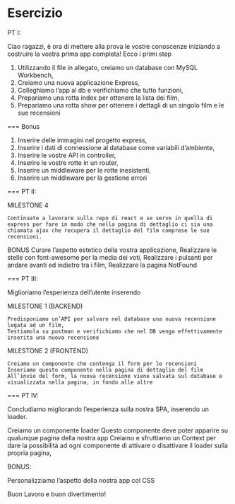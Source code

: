 Esercizio
===
PT I:

Ciao ragazzi, è ora di mettere alla prova le vostre conoscenze iniziando a costruire la vostra prima app completa! Ecco i primi step

  1. Utilizzando il file in allegato, creiamo un database con MySQL Workbench,
  2. Creiamo una nuova applicazione Express,
  3. Colleghiamo l’app al db e verifichiamo che tutto funzioni,
  4. Prepariamo una rotta index per ottenere la lista dei film,
  5. Prepariamo una rotta show per ottenere i dettagli di un singolo film e le sue recensioni

===
Bonus

  1. Inserire delle immagini nel progetto express,
  2. Inserire i dati di connessione al database come variabili d’ambiente,
  3. Inserire le vostre API in controller,
  4. Inserire le vostre rotte in un router,
  5. Inserire un middleware per le rotte inesistenti,
  6. Inserire un middleware per la gestione errori

===
PT II:

MILESTONE 4

	Continuate a lavorare sulla repo di react e se serve in quella di express per fare in modo che nella pagina di dettaglio ci sia una chiamata ajax che recupera il dettaglio del film comprese le sue recensioni.

BONUS 
	Curare l’aspetto estetico della vostra applicazione,
	Realizzare le stelle con font-awesome per la media dei voti,
	Realizzare i pulsanti per andare avanti ed indietro tra i film,
	Realizzare la pagina NotFound

===
PT III:

Miglioriamo l’esperienza dell’utente inserendo 
 
 MILESTONE 1 (BACKEND)
 
	Predisponiamo un’API per salvare nel database una nuova recensione legata ad un film,
	Testiamola su postman e verifichiamo che nel DB venga effettivamente inserita una nuova recensione

MILESTONE 2 (FRONTEND)

	Creiamo un componente che contenga il form per le recensioni
	Inseriamo questo componente nella pagina di dettaglio del film
	All’invio del form, la nuova recensione viene salvata sul database e visualizzata nella pagina, in fondo alle altre

===
PT IV:


Concludiamo migliorando l’esperienza sulla nostra SPA, inserendo un loader.

  Creiamo un componente loader
  Questo componente deve poter apparire su qualunque pagina della nostra app
  Creiamo e sfruttiamo un Context per dare la possibilità ad ogni componente di attivare o disattivare il loader sulla propria pagina,

BONUS:

  Personalizziamo l’aspetto della nostra app col CSS

Buon Lavoro e buon divertimento!